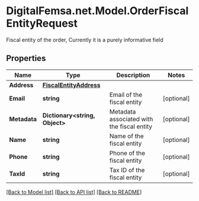 # DigitalFemsa.net.Model.OrderFiscalEntityRequest
Fiscal entity of the order, Currently it is a purely informative field

## Properties

Name | Type | Description | Notes
------------ | ------------- | ------------- | -------------
**Address** | [**FiscalEntityAddress**](FiscalEntityAddress.md) |  | 
**Email** | **string** | Email of the fiscal entity | [optional] 
**Metadata** | **Dictionary&lt;string, Object&gt;** | Metadata associated with the fiscal entity | [optional] 
**Name** | **string** | Name of the fiscal entity | [optional] 
**Phone** | **string** | Phone of the fiscal entity | [optional] 
**TaxId** | **string** | Tax ID of the fiscal entity | [optional] 

[[Back to Model list]](../README.md#documentation-for-models) [[Back to API list]](../README.md#documentation-for-api-endpoints) [[Back to README]](../README.md)

